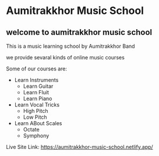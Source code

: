 # Aumitrakkhor Music School

## welcome to aumitrakkhor music school

This is a music learning school by Aumitrakkhor Band

we provide sevaral kinds of online music courses

Some of our courses are:

- Learn Instruments
  - Learn Guitar
  - Learn Fluit
  - Learn Piano
- Learn Vocal Tricks
  - High Pitch
  - Low Pitch
- Learn ABout Scales
  - Octate
  - Symphony

Live Site Link:
https://aumitrakkhor-music-school.netlify.app/
